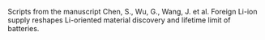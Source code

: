 Scripts from the manuscript Chen, S., Wu, G., Wang, J. et al. Foreign Li-ion supply reshapes Li-oriented material discovery and lifetime limit of batteries.

